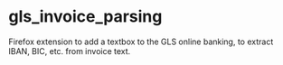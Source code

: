 # gls_invoice_parsing
Firefox extension to add a textbox to the GLS online banking, to extract IBAN, BIC, etc. from invoice text.

